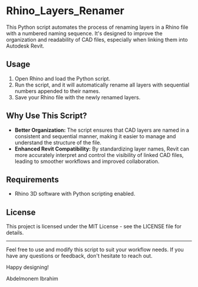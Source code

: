 # Rhino_Layers_Renamer

This Python script automates the process of renaming layers in a Rhino file with a numbered naming sequence. It's designed to improve the organization and readability of CAD files, especially when linking them into Autodesk Revit.

## Usage

1. Open Rhino and load the Python script.
2. Run the script, and it will automatically rename all layers with sequential numbers appended to their names.
3. Save your Rhino file with the newly renamed layers.

## Why Use This Script?

- **Better Organization:** The script ensures that CAD layers are named in a consistent and sequential manner, making it easier to manage and understand the structure of the file.
- **Enhanced Revit Compatibility:** By standardizing layer names, Revit can more accurately interpret and control the visibility of linked CAD files, leading to smoother workflows and improved collaboration.

## Requirements

- Rhino 3D software with Python scripting enabled.

## License

This project is licensed under the MIT License - see the LICENSE file for details.

---

Feel free to use and modify this script to suit your workflow needs. If you have any questions or feedback, don't hesitate to reach out.

Happy designing!

Abdelmonem Ibrahim
